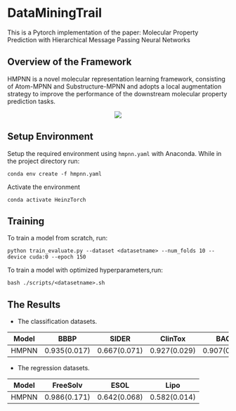 # DataMiningTrail
This is a Pytorch implementation of the paper: Molecular Property Prediction with Hierarchical Message Passing Neural Networks
## Overview of the Framework
HMPNN is a novel molecular representation learning framework, consisting of Atom-MPNN and Substructure-MPNN and adopts a local augmentation strategy to improve the performance of the downstream molecular property prediction tasks.

<p align="center">
<img  src="fig/KPGT.png"> 
</p>

## **Setup Environment**

Setup the required environment using `hmpnn.yaml` with Anaconda. While in the project directory run:

    conda env create -f hmpnn.yaml

Activate the environment

    conda activate HeinzTorch
## Training
To train a model from scratch, run:

`python train_evaluate.py --dataset <datasetname> --num_folds 10 --device cuda:0 --epoch 150`

To train a model with optimized hyperparameters,run:
```linux
bash ./scripts/<datasetname>.sh
```

## The Results

- The classification datasets.

Model      | BBBP | SIDER | ClinTox | BACE | Tox21 
----       | ---|----       |----       |----        |----            
HMPNN|  0.935(0.017) | 0.667(0.071) | 0.927(0.029) | 0.907(0.029) | 0.837(0.011) 

- The regression datasets.

Model | FreeSolv | ESOL | Lipo 
----- | ---- | ---- | ---- 
HMPNN  | 0.986(0.171) | 0.642(0.068) |  0.582(0.014) 
 
